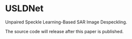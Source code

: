 # USLDNet
Unpaired Speckle Learning-Based SAR Image Despeckling.

The source code will release after this paper is published.
